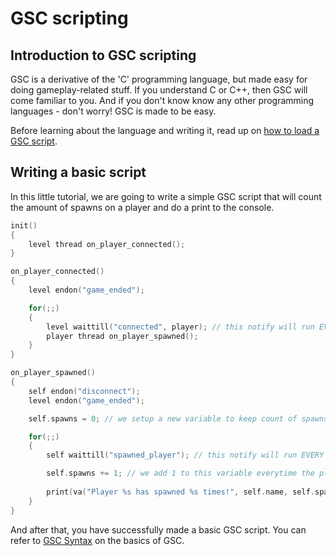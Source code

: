 # GSC scripting

## Introduction to GSC scripting

GSC is a derivative of the 'C' programming language, but made easy for doing gameplay-related stuff. If you understand C or C++, then GSC will come familiar to you. And if you don't know know any other programming languages - don't worry! GSC is made to be easy.

Before learning about the language and writing it, read up on [how to load a GSC script](gsc-load-script.md).

## Writing a basic script

In this little tutorial, we are going to write a simple GSC script that will count the amount of spawns on a player and do a print to the console.

```c
init()
{
    level thread on_player_connected();
}

on_player_connected()
{
    level endon("game_ended");

    for(;;)
    {
        level waittill("connected", player); // this notify will run EVERY TIME a new player has connected
        player thread on_player_spawned();
    }
}

on_player_spawned()
{
    self endon("disconnect");
    level endon("game_ended");

    self.spawns = 0; // we setup a new variable to keep count of spawns on the player entity

    for(;;)
    {
        self waittill("spawned_player"); // this notify will run EVERY TIME the player has spawned

        self.spawns += 1; // we add 1 to this variable everytime the player spawns
 
        print(va("Player %s has spawned %s times!", self.name, self.spawns));
    }
}
```

And after that, you have successfully made a basic GSC script. You can refer to [GSC Syntax](gsc-scripting-syntax) on the basics of GSC.
